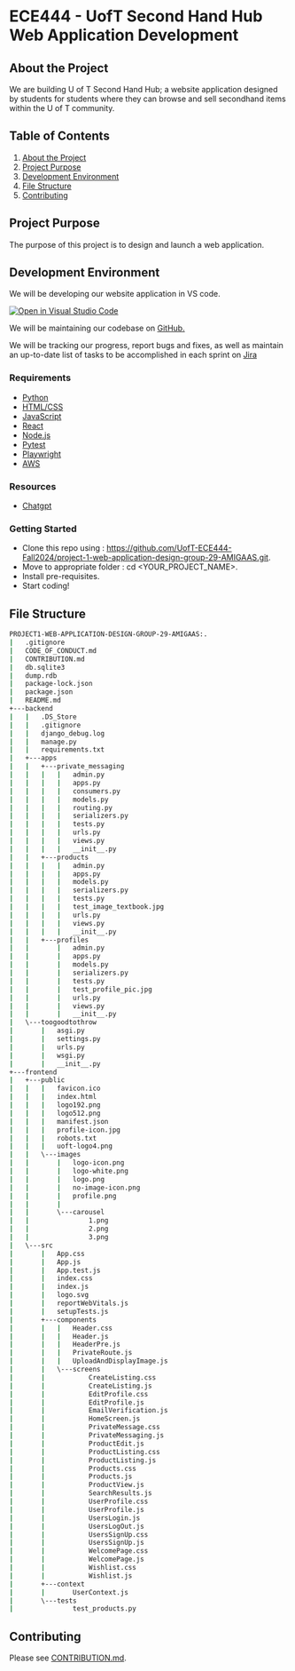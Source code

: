 # ECE444 - UofT Second Hand Hub Web Application Development

## About the Project 

We are building U of T Second Hand Hub; a website application designed by students for students where they can browse and sell secondhand items within the U of T community.  

## Table of Contents

1. [About the Project](#about-the-project)
2. [Project Purpose](#project-purpose)
3. [Development Environment](#development-environment)
4. [File Structure](#file-structure)
5. [Contributing](#contributing)

## Project Purpose

The purpose of this project is to design and launch a web application. 

## Development Environment

We will be developing our website application in VS code. 

[![Open in Visual Studio Code](https://classroom.github.com/assets/open-in-vscode-2e0aaae1b6195c2367325f4f02e2d04e9abb55f0b24a779b69b11b9e10269abc.svg)](https://classroom.github.com/online_ide?assignment_repo_id=15896031&assignment_repo_type=AssignmentRepo)

We will be maintaining our codebase on [GitHub.](https://github.com/UofT-ECE444-Fall2024/project-1-web-application-design-group-29-AMIGAAS)

We will be tracking our progress, report bugs and fixes, as well as maintain an up-to-date list of tasks to be accomplished in each sprint on [Jira](https://amigaas.atlassian.net/jira/software/projects/SCRUM/boards/1)

### Requirements

- [Python](https://www.python.org/)
- [HTML/CSS](https://html.com/)
- [JavaScript](https://www.javascript.com/)
- [React](https://react.dev/)
- [Node.js](https://nodejs.org/en)
- [Pytest](https://docs.pytest.org/en/stable/)
- [Playwright](https://playwright.dev/)
- [AWS](https://aws.amazon.com) 

### Resources

- [Chatgpt](https://chatgpt.com/)

### Getting Started 

- Clone this repo using : https://github.com/UofT-ECE444-Fall2024/project-1-web-application-design-group-29-AMIGAAS.git.
- Move to appropriate folder : cd <YOUR_PROJECT_NAME>.
- Install pre-requisites. 
- Start coding!

## File Structure 

```sh
PROJECT1-WEB-APPLICATION-DESIGN-GROUP-29-AMIGAAS:.
|   .gitignore
|   CODE_OF_CONDUCT.md
|   CONTRIBUTION.md
|   db.sqlite3
|   dump.rdb
|   package-lock.json
|   package.json
|   README.md   
+---backend
|   |   .DS_Store
|   |   .gitignore
|   |   django_debug.log
|   |   manage.py
|   |   requirements.txt  
|   +---apps 
|   |   +---private_messaging
|   |   |   |   admin.py
|   |   |   |   apps.py
|   |   |   |   consumers.py
|   |   |   |   models.py
|   |   |   |   routing.py
|   |   |   |   serializers.py
|   |   |   |   tests.py
|   |   |   |   urls.py
|   |   |   |   views.py
|   |   |   |   __init__.py          
|   |   +---products
|   |   |   |   admin.py
|   |   |   |   apps.py
|   |   |   |   models.py
|   |   |   |   serializers.py
|   |   |   |   tests.py
|   |   |   |   test_image_textbook.jpg
|   |   |   |   urls.py
|   |   |   |   views.py
|   |   |   |   __init__.py
|   |   +---profiles
|   |       |   admin.py
|   |       |   apps.py
|   |       |   models.py
|   |       |   serializers.py
|   |       |   tests.py
|   |       |   test_profile_pic.jpg
|   |       |   urls.py
|   |       |   views.py
|   |       |   __init__.py              
|   \---toogoodtothrow
|       |   asgi.py
|       |   settings.py
|       |   urls.py
|       |   wsgi.py
|       |   __init__.py
+---frontend       
|   +---public
|   |   |   favicon.ico
|   |   |   index.html
|   |   |   logo192.png
|   |   |   logo512.png
|   |   |   manifest.json
|   |   |   profile-icon.jpg
|   |   |   robots.txt
|   |   |   uoft-logo4.png
|   |   \---images
|   |       |   logo-icon.png
|   |       |   logo-white.png
|   |       |   logo.png
|   |       |   no-image-icon.png
|   |       |   profile.png
|   |       |   
|   |       \---carousel
|   |               1.png
|   |               2.png
|   |               3.png         
|   \---src
|       |   App.css
|       |   App.js
|       |   App.test.js
|       |   index.css
|       |   index.js
|       |   logo.svg
|       |   reportWebVitals.js
|       |   setupTests.js
|       +---components
|       |   |   Header.css
|       |   |   Header.js
|       |   |   HeaderPre.js
|       |   |   PrivateRoute.js
|       |   |   UploadAndDisplayImage.js   
|       |   \---screens
|       |           CreateListing.css
|       |           CreateListing.js
|       |           EditProfile.css
|       |           EditProfile.js
|       |           EmailVerification.js
|       |           HomeScreen.js
|       |           PrivateMessage.css
|       |           PrivateMessaging.js
|       |           ProductEdit.js
|       |           ProductListing.css
|       |           ProductListing.js
|       |           Products.css
|       |           Products.js
|       |           ProductView.js
|       |           SearchResults.js
|       |           UserProfile.css
|       |           UserProfile.js
|       |           UsersLogin.js
|       |           UsersLogOut.js
|       |           UsersSignUp.css
|       |           UsersSignUp.js
|       |           WelcomePage.css
|       |           WelcomePage.js
|       |           Wishlist.css
|       |           Wishlist.js        
|       +---context
|       |       UserContext.js
|       \---tests
|               test_products.py
```

## Contributing

Please see [CONTRIBUTION.md](/CONTRIBUTION.md). 
